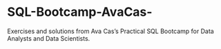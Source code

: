 # SQL-Bootcamp-AvaCas-
Exercises and solutions from Ava Cas’s Practical SQL Bootcamp for Data Analysts and Data Scientists.
